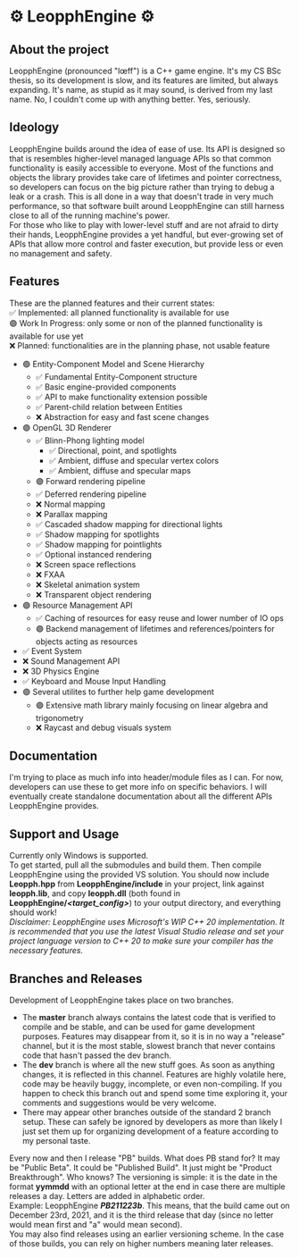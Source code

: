 # ⚙ LeopphEngine ⚙

## About the project
LeopphEngine (pronounced "lœff") is a C++ game engine. It's my CS BSc thesis, so its development is slow, and its features are limited, but always expanding. It's name, as stupid as it may sound, is derived from my last name. No, I couldn't come up with anything better. Yes, seriously.

## Ideology
LeopphEngine builds around the idea of ease of use. Its API is designed so that is resembles higher-level managed language APIs so that common functionality is easily accessible to everyone. Most of the functions and objects the library provides take care of lifetimes and pointer correctness, so developers can focus on the big picture rather than trying to debug a leak or a crash. This is all done in a way that doesn't trade in very much performance, so that software built around LeopphEngine can still harness close to all of the running machine's power.  
For those who like to play with lower-level stuff and are not afraid to dirty their hands, LeopphEngine provides a yet handful, but ever-growing set of APIs that allow more control and faster execution, but provide less or even no management and safety.

## Features
These are the planned features and their current states:  
✅ Implemented: all planned functionality is available for use  
🟣 Work In Progress: only some or non of the planned functionality is available for use yet  
❌ Planned: functionalities are in the planning phase, not usable feature
- 🟣 Entity-Component Model and Scene Hierarchy
  - ✅ Fundamental Entity-Component structure
  - ✅ Basic engine-provided components
  - ✅ API to make functionality extension possible
  - ✅ Parent-child relation between Entities
  - ❌ Abstraction for easy and fast scene changes
- 🟣 OpenGL 3D Renderer
  - ✅ Blinn-Phong lighting model
    - ✅ Directional, point, and spotlights
    - ✅ Ambient, diffuse and specular vertex colors
    - ✅ Ambient, diffuse and specular maps
  - 🟣 Forward rendering pipeline
  - ✅ Deferred rendering pipeline
  - ❌ Normal mapping
  - ❌ Parallax mapping
  - ✅ Cascaded shadow mapping for directional lights
  - ✅ Shadow mapping for spotlights
  - ✅ Shadow mapping for pointlights
  - ✅ Optional instanced rendering
  - ❌ Screen space reflections
  - ❌ FXAA
  - ❌ Skeletal animation system
  - ❌ Transparent object rendering
- 🟣 Resource Management API
  - ✅ Caching of resources for easy reuse and lower number of IO ops
  - 🟣 Backend management of lifetimes and references/pointers for objects acting as resources
- ✅ Event System
- ❌ Sound Management API
- ❌ 3D Physics Engine
- ✅ Keyboard and Mouse Input Handling
- 🟣 Several utilites to further help game development
  - 🟣 Extensive math library mainly focusing on linear algebra and trigonometry
  - ❌ Raycast and debug visuals system

## Documentation
I'm trying to place as much info into header/module files as I can. For now, developers can use these to get more info on specific behaviors. I will eventually create standalone documentation about all the different APIs LeopphEngine provides.

## Support and Usage
Currently only Windows is supported.  
To get started, pull all the submodules and build them. Then compile LeopphEngine using the provided VS solution.
You should now include **Leopph.hpp** from **LeopphEngine/include** in your project, link against **leopph.lib**, and copy **leopph.dll** (both found in **LeopphEngine/*<target_config>***) to your output directory, and everything should work!  
*Disclaimer: LeopphEngine uses Microsoft's WIP C++ 20 implementation. It is recommended that you use the latest Visual Studio release and set your project language version to C++ 20 to make sure your compiler has the necessary features.*

## Branches and Releases
Development of LeopphEngine takes place on two branches.  
- The **master** branch always contains the latest code that is verified to compile and be stable, and can be used for game development purposes. Features may disappear from it, so it is in no way a "release" channel, but it is the most stable, slowest branch that never contains code that hasn't passed the dev branch.  
- The **dev** branch is where all the new stuff goes. As soon as anything changes, it is reflected in this channel. Features are highly volatile here, code may be heavily buggy, incomplete, or even non-compiling. If you happen to check this branch out and spend some time exploring it, your comments and suggestions would be very welcome.
- There may appear other branches outside of the standard 2 branch setup. These can safely be ignored by developers as more than likely I just set them up for organizing development of a feature according to my personal taste.  

Every now and then I release "PB" builds. What does PB stand for? It may be "Public Beta". It could be "Published Build". It just might be "Product Breakthrough". Who knows? The versioning is simple: it is the date in the format **yymmdd** with an optional letter at the end in case there are multiple releases a day. Letters are added in alphabetic order.  
Example: LeopphEngine ***PB211223b***. This means, that the build came out on December 23rd, 2021, and it is the third release that day (since no letter would mean first and "a" would mean second).  
You may also find releases using an earlier versioning scheme. In the case of those builds, you can rely on higher numbers meaning later releases.